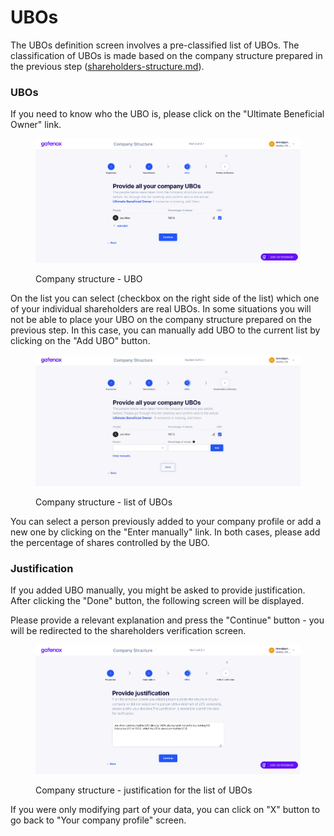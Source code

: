 # UBOs

The UBOs definition screen involves a pre-classified list of UBOs. The classification of UBOs is made based on the company structure prepared in the previous step ([shareholders-structure.md](shareholders-structure.md "mention")).&#x20;

### UBOs

If you need to know who the UBO is, please click on the "Ultimate Beneficial Owner" link.

<figure><img src="../../../.gitbook/assets/cs_UBO (1).png" alt="Company structure - UBO"><figcaption><p>Company structure - UBO</p></figcaption></figure>

On the list you can select (checkbox on the right side of the list) which one of your individual shareholders are real UBOs. In some situations you will not be able to place your UBO on the company structure prepared on the previous step. In this case, you can manually add UBO to the current list by clicking on the "Add UBO" button.

<figure><img src="../../../.gitbook/assets/cs_UBO_add.png" alt="Company structure - list of UBOs"><figcaption><p>Company structure - list of UBOs</p></figcaption></figure>

You can select a person previously added to your company profile or add a new one by clicking on the "Enter manually" link. In both cases, please add the percentage of shares controlled by the UBO.

### Justification

If you added UBO manually, you might be asked to provide justification. After clicking the "Done" button, the following screen will be displayed.

Please provide a relevant explanation and press the "Continue" button - you will be redirected to the shareholders verification screen.

<figure><img src="../../../.gitbook/assets/cs_UBO2.png" alt="Company structure - justification for the list of UBOs"><figcaption><p>Company structure - justification for the list of UBOs</p></figcaption></figure>



If you were only modifying part of your data, you can click on "X" button to go back to "Your company profile" screen.
